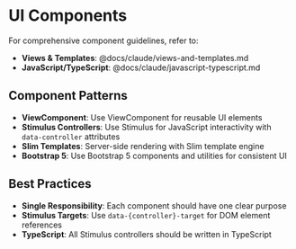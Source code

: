 # UI Components

For comprehensive component guidelines, refer to:

- **Views & Templates**: @docs/claude/views-and-templates.md
- **JavaScript/TypeScript**: @docs/claude/javascript-typescript.md

## Component Patterns

- **ViewComponent**: Use ViewComponent for reusable UI elements
- **Stimulus Controllers**: Use Stimulus for JavaScript interactivity with `data-controller` attributes
- **Slim Templates**: Server-side rendering with Slim template engine
- **Bootstrap 5**: Use Bootstrap 5 components and utilities for consistent UI

## Best Practices

- **Single Responsibility**: Each component should have one clear purpose
- **Stimulus Targets**: Use `data-{controller}-target` for DOM element references
- **TypeScript**: All Stimulus controllers should be written in TypeScript
